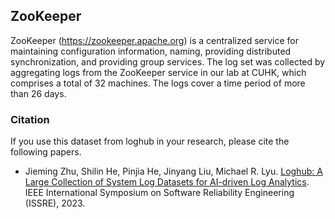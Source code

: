 ## ZooKeeper

ZooKeeper (https://zookeeper.apache.org) is a centralized service for maintaining configuration information, naming, providing distributed synchronization, and providing group services. The log set was collected by aggregating logs from the ZooKeeper service in our lab at CUHK, which comprises a total of 32 machines. The logs cover a time period of more than 26 days.


### Citation
If you use this dataset from loghub in your research, please cite the following papers.
+ Jieming Zhu, Shilin He, Pinjia He, Jinyang Liu, Michael R. Lyu. [Loghub: A Large Collection of System Log Datasets for AI-driven Log Analytics](https://arxiv.org/abs/2008.06448). IEEE International Symposium on Software Reliability Engineering (ISSRE), 2023.
